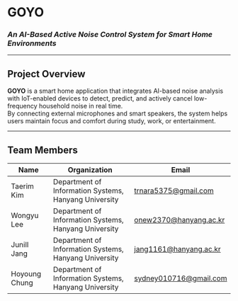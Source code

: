 # GOYO  
### *An AI-Based Active Noise Control System for Smart Home Environments*  

---

## Project Overview  

**GOYO** is a smart home application that integrates AI-based noise analysis with IoT-enabled devices to detect, predict, and actively cancel low-frequency household noise in real time.  
By connecting external microphones and smart speakers, the system helps users maintain focus and comfort during study, work, or entertainment.

---

## Team Members  

| Name | Organization | Email |
|------|---------------|-------|
| Taerim Kim | Department of Information Systems, Hanyang University | [trnara5375@gmail.com](mailto:trnara5375@gmail.com) |
| Wongyu Lee | Department of Information Systems, Hanyang University | [onew2370@hanyang.ac.kr](mailto:onew2370@hanyang.ac.kr) |
| Junill Jang | Department of Information Systems, Hanyang University | [jang1161@hanyang.ac.kr](mailto:jang1161@hanyang.ac.kr) |
| Hoyoung Chung | Department of Information Systems, Hanyang University | [sydney010716@gmail.com](mailto:sydney010716@gmail.com) |
